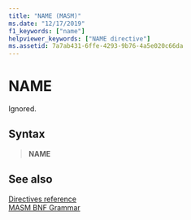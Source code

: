 ```yaml
---
title: "NAME (MASM)"
ms.date: "12/17/2019"
f1_keywords: ["name"]
helpviewer_keywords: ["NAME directive"]
ms.assetid: 7a7ab431-6ffe-4293-9b76-4a5e020c66da
---
```

# NAME

Ignored.

## Syntax

> **NAME**

## See also

[Directives reference](directives-reference.md)<br/>
[MASM BNF Grammar](masm-bnf-grammar.md)
